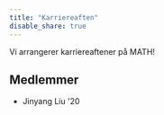 ```yaml
---
title: "Karriereaften"
disable_share: true
---
```


Vi arrangerer karriereaftener på MATH!

<!--more-->

## Medlemmer

- Jinyang Liu '20

